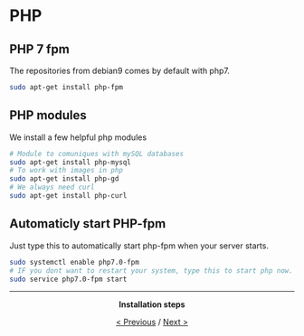 # PHP

## PHP 7 fpm
The repositories from debian9 comes by default with php7.
```bash
sudo apt-get install php-fpm
```

## PHP modules
We install a few helpful php modules
```bash
# Module to comuniques with mySQL databases
sudo apt-get install php-mysql
# To work with images in php
sudo apt-get install php-gd
# We always need curl
sudo apt-get install php-curl
```

## Automaticly start PHP-fpm
Just type this to automatically start php-fpm when your server starts.
```bash
sudo systemctl enable php7.0-fpm
# IF you dont want to restart your system, type this to start php now.
sudo service php7.0-fpm start
```

<div align="center">
<hr>

**Installation steps**

[< Previous](basetools.md) / [Next >](Nginx.md)

</div>